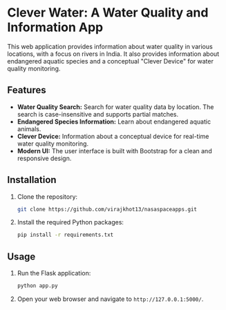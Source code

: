 # Clever Water: A Water Quality and Information App

This web application provides information about water quality in various locations, with a focus on rivers in India. It also provides information about endangered aquatic species and a conceptual "Clever Device" for water quality monitoring.

## Features

*   **Water Quality Search:** Search for water quality data by location. The search is case-insensitive and supports partial matches.
*   **Endangered Species Information:** Learn about endangered aquatic animals.
*   **Clever Device:** Information about a conceptual device for real-time water quality monitoring.
*   **Modern UI:** The user interface is built with Bootstrap for a clean and responsive design.

## Installation

1.  Clone the repository:
    ```bash
    git clone https://github.com/virajkhot13/nasaspaceapps.git
    ```
2.  Install the required Python packages:
    ```bash
    pip install -r requirements.txt
    ```

## Usage

1.  Run the Flask application:
    ```bash
    python app.py
    ```
2.  Open your web browser and navigate to `http://127.0.0.1:5000/`.
